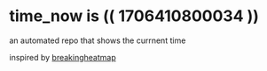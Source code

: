 # time_now is (( 1706410800034 ))

an automated repo that shows the currnent time

inspired by [breakingheatmap](https://github.com/breakingheatmap/breakingheatmap)